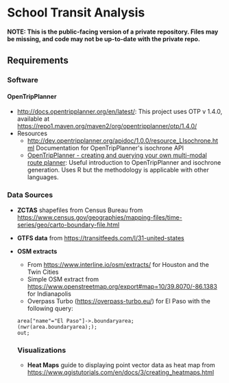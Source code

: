 # School Transit Analysis

**NOTE: This is the public-facing version of a private repository. Files may be missing, and code may not be up-to-date with the private repo.**

## Requirements
### Software
#### OpenTripPlanner
* http://docs.opentripplanner.org/en/latest/: This project uses OTP v 1.4.0, available at https://repo1.maven.org/maven2/org/opentripplanner/otp/1.4.0/
* Resources
  * http://dev.opentripplanner.org/apidoc/1.0.0/resource_LIsochrone.html Documentation for OpenTripPlanner's isochrone API
  * [OpenTripPlanner - creating and querying your own multi-modal route planner](https://www.researchgate.net/publication/321110774_OpenTripPlanner_-_creating_and_querying_your_own_multi-modal_route_planner): Useful introduction to OpenTripPlanner and isochrone generation. Uses R but the methodology is applicable with other languages.

### Data Sources
* **ZCTAS** shapefiles from Census Bureau from https://www.census.gov/geographies/mapping-files/time-series/geo/carto-boundary-file.html
* **GTFS data** from https://transitfeeds.com/l/31-united-states
* **OSM extracts**
  * From https://www.interline.io/osm/extracts/ for Houston and the Twin Cities
  * Simple OSM extract from https://www.openstreetmap.org/export#map=10/39.8070/-86.1383 for Indianapolis
  * Overpass Turbo (https://overpass-turbo.eu/) for El Paso with the following query:
  ```
  area["name"="El Paso"]->.boundaryarea;
  (nwr(area.boundaryarea););
  out;
  ```
  
  ### Visualizations
  * **Heat Maps** guide to displaying point vector data as heat map from https://www.qgistutorials.com/en/docs/3/creating_heatmaps.html
 
